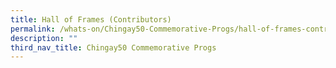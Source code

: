 ```yaml
---
title: Hall of Frames (Contributors)
permalink: /whats-on/Chingay50-Commemorative-Progs/hall-of-frames-contributors
description: ""
third_nav_title: Chingay50 Commemorative Progs
---
```


